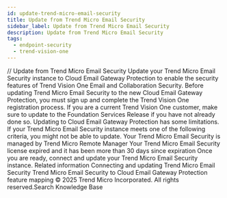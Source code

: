 ```yaml
---
id: update-trend-micro-email-security
title: Update from Trend Micro Email Security
sidebar_label: Update from Trend Micro Email Security
description: Update from Trend Micro Email Security
tags:
  - endpoint-security
  - trend-vision-one
---
```


/*<![CDATA[*/ $('#title').html($('meta[name=map-description]').attr('content')); /*]]>*/ Update from Trend Micro Email Security Update your Trend Micro Email Security instance to Cloud Email Gateway Protection to enable the security features of Trend Vision One Email and Collaboration Security. Before updating Trend Micro Email Security to the new Cloud Email Gateway Protection, you must sign up and complete the Trend Vision One registration process. If you are a current Trend Vision One customer, make sure to update to the Foundation Services Release if you have not already done so. Updating to Cloud Email Gateway Protection has some limitations. If your Trend Micro Email Security instance meets one of the following criteria, you might not be able to update. Your Trend Micro Email Security is managed by Trend Micro Remote Manager Your Trend Micro Email Security license expired and it has been more than 30 days since expiration Once you are ready, connect and update your Trend Micro Email Security instance. Related information Connecting and updating Trend Micro Email Security Trend Micro Email Security to Cloud Email Gateway Protection feature mapping © 2025 Trend Micro Incorporated. All rights reserved.Search Knowledge Base